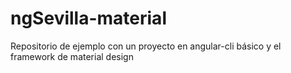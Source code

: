 # ngSevilla-material
Repositorio de ejemplo con un proyecto en angular-cli básico y el framework de material design
